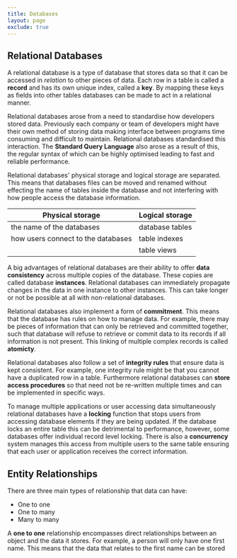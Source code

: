 ```yaml
---
title: Databases
layout: page
exclude: true
---
```

## Relational Databases
A relational database is a type of database that stores data so that it can be accessed in *relation* to other pieces of data. Each row in a table is called a **record** and has its own unique index, called a **key**. By mapping these keys as fields into other tables databases can be made to act in a relational manner.

Relational databases arose from a need to standardise how developers stored data. Previously each company or team of developers might have their own method of storing data making interface between programs time consuming and difficult to maintain. Relational databases standardised this interaction. The **Standard Query Language** also arose as a result of this, the regular syntax of which can be highly optimised leading to fast and reliable performance.

Relational databases' physical storage and logical storage are separated. This means that databases files can be moved and renamed without effecting the name of tables inside the database and not interfering with how people access the database information.

| Physical storage | Logical storage |
| ---  | --- 
| the name of the databases | database tables |
| how users connect to the databases | table indexes |
| | table views

A big advantages of relational databases are their ability to offer **data consistency** across multiple copies of the database. These copies are called database **instances**. Relational databases can immediately propagate changes in the data in one instance to other instances. This can take longer or not be possible at all with non-relational databases.

Relational databases also implement a form of **commitment**. This means that the database has rules on how to manage data. For example, there may be pieces of information that can only be retrieved and committed together, such that database will refuse to retrieve or commit data to its records if all information is not present. This linking of multiple complex records is called **atomicty**.

Relational databases also follow a set of **integrity rules** that ensure data is kept consistent. For example, one integrity rule might be that you cannot have a duplicated row in a table. Furthermore relational databases can **store access procedures** so that need not be re-written multiple times and can be implemented in specific ways.

To manage multiple applications or user accessing data simultaneously relational databases have a **locking** function that stops users from accessing database elements if they are being updated. If the database locks an entire table this can be detrimental to performance, however, some databases offer individual record level locking. There is also a **concurrency** system manages this access from multiple users to the same table ensuring that each user or application receives the correct information.

## Entity Relationships

There are three main types of relationship that data can have:

- One to one
- One to many
- Many to many

A **one to one** relationship encompasses direct relationships between an object and the data it stores. For example, a person will only have one first name. This means that the data that relates to the first name can be stored



<!--stackedit_data:
eyJoaXN0b3J5IjpbMTEyMDExNzI2NCwzNTM0NTMyNjddfQ==
-->